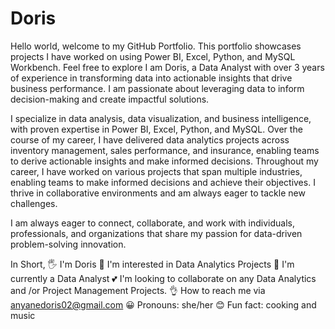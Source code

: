 # Doris
Hello world, welcome to my GitHub Portfolio. This portfolio showcases projects I have worked on using Power BI, Excel, Python, and MySQL Workbench. Feel free to explore
I am Doris, a Data Analyst with over 3 years of experience in transforming data into actionable insights that drive business performance. I am passionate about leveraging data to inform decision-making and create impactful solutions.

I specialize in data analysis, data visualization, and business intelligence, with proven expertise in Power BI, Excel, Python, and MySQL. Over the course of my career, I have delivered data analytics projects across inventory management, sales performance, and insurance, enabling teams to derive actionable insights and make informed decisions.
Throughout my career, I have worked on various projects that span multiple industries, enabling teams to make informed decisions and achieve their objectives. I thrive in collaborative environments and am always eager to tackle new challenges.

I am always eager to connect, collaborate, and work with individuals, professionals, and organizations that share my passion for data-driven problem-solving innovation.

In Short,
🖐 I'm Doris
👀 I'm interested in Data Analytics Projects
🌹 I'm currently a Data Analyst
💕 I'm looking to collaborate on any Data Analytics and /or Project Management Projects.
👌 How to reach me via anyanedoris02@gmail.com
😀 Pronouns: she/her
😊 Fun fact: cooking and music


